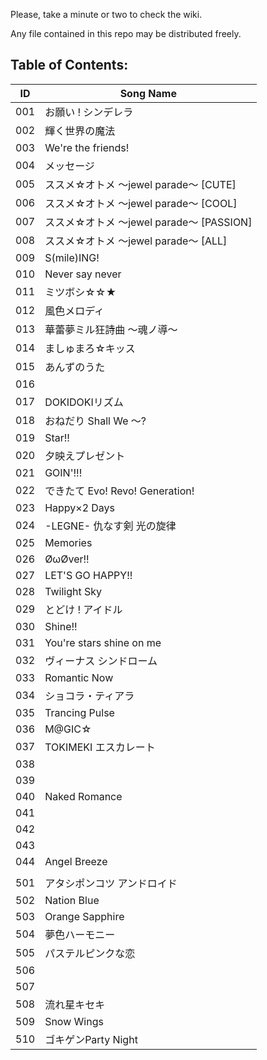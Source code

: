 Please, take a minute or two to check the wiki.

Any file contained in this repo may be distributed freely.

## Table of Contents:

|ID   |Song Name                             |
|-----|--------------------------------------|
| 001 | お願い ! シンデレラ                      |
| 002 | 輝く世界の魔法                         |
| 003 | We're the friends!                   |
| 004 | メッセージ                              |
| 005 | ススメ☆オトメ ～jewel parade～ [CUTE]    |
| 006 | ススメ☆オトメ ～jewel parade～ [COOL]    |
| 007 | ススメ☆オトメ ～jewel parade～ [PASSION] |
| 008 | ススメ☆オトメ ～jewel parade～ [ALL]     |
| 009 | S(mile)ING!                          |
| 010 | Never say never                      |
| 011 | ミツボシ☆☆★                            |
| 012 | 風色メロディ                            |
| 013 | 華蕾夢ミル狂詩曲 ～魂ノ導～             |
| 014 | ましゅまろ☆キッス                         |
| 015 | あんずのうた                            |
| 016 |                                      |
| 017 | DOKIDOKIリズム                         |
| 018 | おねだり Shall We ～?                  |
| 019 | Star!!                               |
| 020 | 夕映えプレゼント                         |
| 021 | GOIN'!!!                             |
| 022 | できたて Evo! Revo! Generation!        |
| 023 | Happy×2 Days                         |
| 024 | -LEGNE- 仇なす剣 光の旋律              |
| 025 | Memories                             |
| 026 | ØωØver!!                             |
| 027 | LET'S GO HAPPY!!                     |
| 028 | Twilight Sky                         |
| 029 | とどけ ! アイドル                        |
| 030 | Shine!!                              |
| 031 | You're stars shine on me             |
| 032 | ヴィーナス シンドローム                    |
| 033 | Romantic Now                         |
| 034 | ショコラ・ティアラ                          |
| 035 | Trancing Pulse                       |
| 036 | M@GIC☆                              |
| 037 | TOKIMEKI エスカレート                   |
| 038 |                                      |
| 039 |                                      |
| 040 | Naked Romance                        |
| 041 |                                      |
| 042 |                                      |
| 043 |                                      |
| 044 | Angel Breeze                         |
|||
| 501 | アタシポンコツ アンドロイド                  |
| 502 | Nation Blue                          |
| 503 | Orange Sapphire                      |
| 504 | 夢色ハーモニー                          |
| 505 | パステルピンクな恋                        |
| 506 |                                      |
| 507 |                                      |
| 508 | 流れ星キセキ                           |
| 509 | Snow Wings                           |
| 510 | ゴキゲンParty Night                    |

